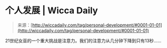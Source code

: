 <!--yml

category: 未分类

日期：2024-06-12 18:25:05

-->

# 个人发展 | Wicca Daily

> 来源：[http://wiccadaily.com/tag/personal-development/#0001-01-01](http://wiccadaily.com/tag/personal-development/#0001-01-01)

21世纪女巫的一个重大挑战是注意力。我们的注意力从几分钟下降到只有13秒……
